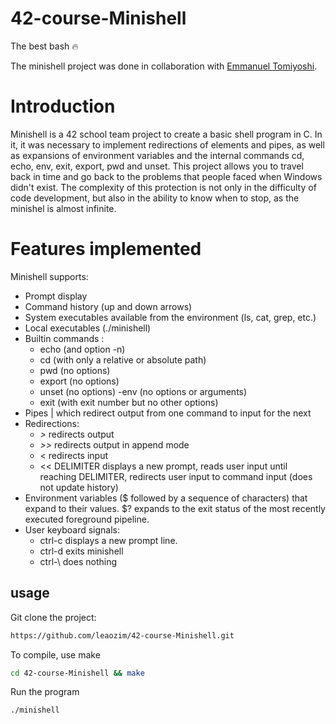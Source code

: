 # 42-course-Minishell
The best bash 🔥

The minishell project was done in collaboration with <a href="https://github.com/EmmanuelTomiyoshi">Emmanuel Tomiyoshi</a>. 

# Introduction

Minishell is a 42 school team project to create a basic shell program in C.
In it, it was necessary to implement redirections of elements and pipes, as well as expansions of environment variables and the internal commands cd, echo, env, exit, export, pwd and unset.
This project allows you to travel back in time and go back to the problems that people faced when Windows didn't exist. The complexity of this protection is not only in the difficulty of code development, but also in the ability to know when to stop, as the minishel is almost infinite. 

# Features implemented

Minishell supports:

- Prompt display
- Command history (up and down arrows)
- System executables available from the environment (ls, cat, grep, etc.)
- Local executables (./minishell)
- Builtin commands :
  - echo (and option -n)
  - cd (with only a relative or absolute path)
  - pwd (no options)
  - export (no options)
  - unset (no options)
  -env (no options or arguments)
  - exit (with exit number but no other options)
- Pipes | which redirect output from one command to input for the next
- Redirections:
  -  *>* redirects output
  - *>>* redirects output in append mode
  - < redirects input
  - << DELIMITER displays a new prompt, reads user input until reaching DELIMITER, redirects user input to command input (does not update history)
- Environment variables ($ followed by a sequence of characters) that expand to their values.
$? expands to the exit status of the most recently executed foreground pipeline.
- User keyboard signals:
  - ctrl-c displays a new prompt line.
  - ctrl-d exits minishell
  - ctrl-\ does nothing
  
## usage

Git clone the project:
```sh
https://github.com/leaozim/42-course-Minishell.git
```
To compile, use make
```sh
cd 42-course-Minishell && make
```
Run the program
```sh
./minishell
```
